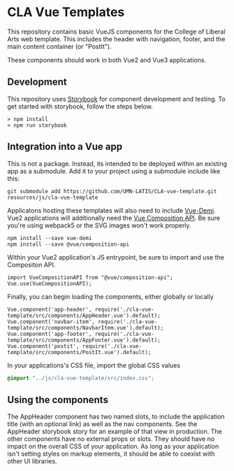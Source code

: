 # CLA Vue Templates

This repository contains basic VueJS components for the College of Liberal Arts web template. This includes the header with navigation, footer, and the main content container (or "PostIt").

These components should work in both Vue2 and Vue3 applications. 

## Development

This repository uses [Storybook](http://storybook.js.org) for component development and testing. To get started with storybook, follow the steps below.

```shell
> npm install
> npm run storybook
```

## Integration into a Vue app

This is not a package. Instead, its intended to be deployed within an existing app as a submodule. Add it to your project using a submodule include like this:

```git
git submodule add https://github.com/UMN-LATIS/CLA-vue-template.git resources/js/cla-vue-template
```

Applicatons hosting these templates will also need to include [Vue-Demi](https://github.com/vueuse/vue-demi). Vue2 applications will additionally need the [Vue Composition API](https://github.com/vuejs/composition-api). Be sure you're using webpack5 or the SVG images won't work properly. 

```shell
npm install --save vue-demi
npm install --save @vue/composition-api 
```

Within your Vue2 application's JS entrypoint, be sure to import and use the Compositon API.

```vue
import VueCompositionAPI from "@vue/composition-api";
Vue.use(VueCompositionAPI);
```

Finally, you can begin loading the components, either globally or locally
```vue
Vue.component('app-header', require('./cla-vue-template/src/components/AppHeader.vue').default);
Vue.component('navbar-item', require('./cla-vue-template/src/components/NavbarItem.vue').default);
Vue.component('app-footer', require('./cla-vue-template/src/components/AppFooter.vue').default);
Vue.component('postit', require('./cla-vue-template/src/components/PostIt.vue').default);
```

In your applications's CSS file, import the global CSS values
```scss
@import "../js/cla-vue-template/src/index.css";
```

## Using the components


The AppHeader component has two named slots, to include the application title (with an optional link) as well as the nav components. See the AppHeader storybook story for an example of that view in production. The other components have no external props or slots. They should have no impact on the overall CSS of your application. As long as your application isn't setting styles on markup elements, it should be able to coexist with other UI libraries. 
